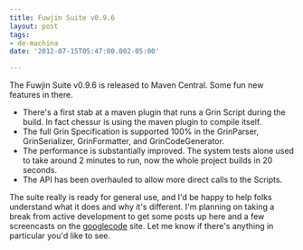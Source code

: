 ```yaml
---
title: Fuwjin Suite v0.9.6
layout: post
tags: 
- de-machina
date: '2012-07-15T05:47:00.002-05:00'

---
```

The Fuwjin Suite v0.9.6 is released to Maven Central. Some fun new features in there.

* There's a first stab at a maven plugin that runs a Grin Script during the build. In fact chessur is using the maven plugin to compile itself.
* The full Grin Specification is supported 100% in the GrinParser, GrinSerializer, GrinFormatter, and GrinCodeGenerator.
* The performance is substantially improved. The system tests alone used to take around 2 minutes to run, now the whole project builds in 20 seconds.
* The API has been overhauled to allow more direct calls to the Scripts.

The suite really is ready for general use, and I'd be happy to help folks understand what it does and why it's different. I'm planning on taking a break from active development to get some posts up here and a few screencasts on the [googlecode][1] site. Let me know if there's anything in particular you'd like to see.

[1]: http://fuwjin.googlecode.com "development"